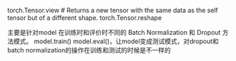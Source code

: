 
torch.Tensor.view # Returns a new tensor with the same data as the self tensor but of a different shape.
torch.Tensor.reshape


主要是针对model 在训练时和评价时不同的 Batch Normalization  和  Dropout 方法模式。
model.train()
model.eval()，让model变成测试模式，对dropout和batch normalization的操作在训练和测试的时候是不一样的

